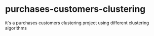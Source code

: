 # purchases-customers-clustering
  it's a purchases customers clustering project using different clustering algorithms
